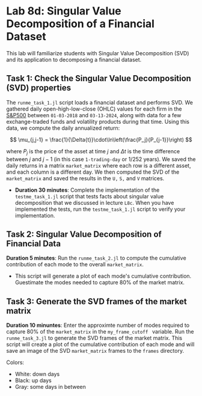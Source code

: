 # Lab 8d: Singular Value Decomposition of a Financial Dataset
This lab will familiarize students with Singular Value Decomposition (SVD) and its application to decomposing a financial dataset.

## Task 1: Check the Singular Value Decomposition (SVD) properties
The `runme_task_1.jl` script loads a financial dataset and performs SVD. We gathered daily open-high-low-close (OHLC) values for each firm in the [S&P500](https://en.wikipedia.org/wiki/S%26P_500) between `01-03-2018` and `03-13-2024`, along with data for a few exchange-traded funds and volatility products during that time. Using this data, we compute the daily annualized return:

$$
\mu_{j,j-1} = \frac{1}{\Delta{t}}\cdot\ln\left(\frac{P_j}{P_{j-1}}\right)
$$

where $P_j$ is the price of the asset at time $j$ and $\Delta{t}$ is the time difference between $j$ and $j-1$ (in this case `1-trading-day` or 1/252 years). We saved the daily returns in a matrix `market_matrix` where each row is a different asset, and each column is a different day. We then computed the SVD of the `market_matrix` and saved the results in the `U,` `S,` and `V` matrices.

* __Duration 30 minutes__: Complete the implementation of the `testme_task_1.jl` script that tests facts about singular value decomposition that we discussed in lecture `L8c`. When you have implemented the tests, run the `testme_task_1.jl` script to verify your implementation.

## Task 2: Singular Value Decomposition of Financial Data
__Duration 5 minutes__: Run the `runme_task_2.jl` to compute the cumulative contribution of each mode to the overall 
`market_matrix`. 
* This script will generate a plot of each mode's cumulative contribution. Guestimate the modes needed to capture 80% of the market matrix.

## Task 3: Generate the SVD frames of the market matrix
__Duration 10 minuntes__: Enter the approximte number of modes required to capture 80% of the `market_matrix` in the `my_frame_cutoff ` variable. Run the `runme_task_3.jl` to generate the SVD frames of the market matrix. This script will create a plot of the cumulative contribution of each mode and will save an image of the SVD `market_matrix` frames to the `frames` directory. 

Colors:
* White: down days
* Black: up days
* Gray: some days in between

